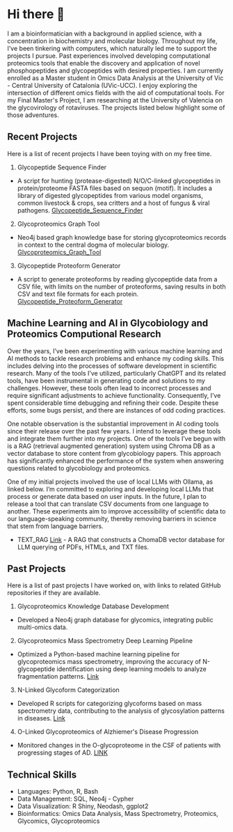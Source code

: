 # Hi there 👋

<!--
**RichardDShipman/RichardDShipman** is a ✨ _special_ ✨ repository because its `README.md` (this file) appears on your GitHub profile.
-->

I am a bioinformatician with a background in applied science, with a concentration in biochemistry and molecular biology. Throughout my life, I’ve been tinkering with computers, which naturally led me to support the projects I pursue. Past experiences involved developing computational proteomics tools that enable the discovery and application of novel phosphopeptides and glycopeptides with desired properties.  I am currently enrolled as a Master student in Omics Data Analysis at the University of Vic - Central University of Catalonia (UVic-UCC). I enjoy exploring the intersection of different omics fields with the aid of computational tools. For my Final Master's Project, I am researching at the University of Valencia on the glycovirology of rotaviruses. The projects listed below highlight some of those adventures.

## Recent Projects

Here is a list of recent projects I have been toying with on my free time.

1. Glycopeptide Sequence Finder 
- A script for hunting (protease-digested) N/O/C-linked glycopeptides in protein/proteome FASTA files based on sequon (motif). It includes a library of digested glycopeptides from various model organisms, common livestock & crops, sea critters and a host of fungus & viral pathogens. [Glycopeptide_Sequence_Finder](https://github.com/RichardDShipman/Glycopeptide_Sequence_Finder)
2. Glycoproteomics Graph Tool 
- Neo4j based graph knowledge base for storing glycoproteomics records in context to the central dogma of molecular biology. [Glycoproteomics_Graph_Tool](https://github.com/RichardDShipman/Glycoproteomics_Graph_Tool)
3.  Glycopeptide Proteoform Generator 
- A script to generate proteoforms by reading glycopeptide data from a CSV file, with limits on the number of proteoforms, saving results in both CSV and text file formats for each protein. [Glycopeptide_Proteoform_Generator](https://github.com/RichardDShipman/Glycopeptide_Proteoform_Generator)

## Machine Learning and AI in Glycobiology and Proteomics Computional Research

Over the years, I’ve been experimenting with various machine learning and AI methods to tackle research problems and enhance my coding skills. This includes delving into the processes of software development in scientific research. Many of the tools I’ve utilized, particularly ChatGPT and its related tools, have been instrumental in generating code and solutions to my challenges. However, these tools often lead to incorrect processes and require significant adjustments to achieve functionality. Consequently, I’ve spent considerable time debugging and refining their code. Despite these efforts, some bugs persist, and there are instances of odd coding practices.

One notable observation is the substantial improvement in AI coding tools since their release over the past few years. I intend to leverage these tools and integrate them further into my projects. One of the tools I’ve begun with is a RAG (retrieval augmented generation) system using Chroma DB as a vector database to store content from glycobiology papers. This approach has significantly enhanced the performance of the system when answering questions related to glycobiology and proteomics.

One of my initial projects involved the use of local LLMs with Ollama, as linked below. I’m committed to exploring and developing local LLMs that process or generate data based on user inputs. In the future, I plan to release a tool that can translate CSV documents from one language to another. These experiments aim to improve accessibility of scientific data to our language-speaking community, thereby removing barriers in science that stem from language barriers.

- TEXT_RAG [Link](https://github.com/RichardDShipman/TEXT_RAG) - A RAG that constructs a ChomaDB vector database for LLM querying of PDFs, HTMLs, and TXT files.

## Past Projects

Here is a list of past projects I have worked on, with links to related GitHub repositories if they are available. 

1.	Glycoproteomics Knowledge Database Development 
- Developed a Neo4j graph database for glycomics, integrating public multi-omics data.
2.	Glycoproteomics Mass Spectrometry Deep Learning Pipeline 
- Optimized a Python-based machine learning pipeline for glycoproteomics mass spectrometry, improving the accuracy of N-glycopeptide identification using deep learning models to analyze fragmentation patterns. [Link](https://github.com/Vennbiosciences/D-Va-GlycoML)
3.	N-Linked Glycoform Categorization 
- Developed R scripts for categorizing glycoforms based on mass spectrometry data, contributing to the analysis of glycosylation patterns in diseases. [Link](10.1016/j.mcpro.2021.100081)
4. O-Linked Glycoproteomics of Alzhiemer's Disease Progression
- Monitored changes in the O-glycoproteome in the CSF of patients with progressing stages of AD. [LINK](https://pubmed.ncbi.nlm.nih.gov/34964596/)

## Technical Skills

- Languages: Python, R, Bash
- Data Management: SQL, Neo4j - Cypher
- Data Visualization: R Shiny, Neodash, ggplot2
- Bioinformatics: Omics Data Analysis, Mass Spectrometry, Proteomics, Glycomics, Glycoproteomics
